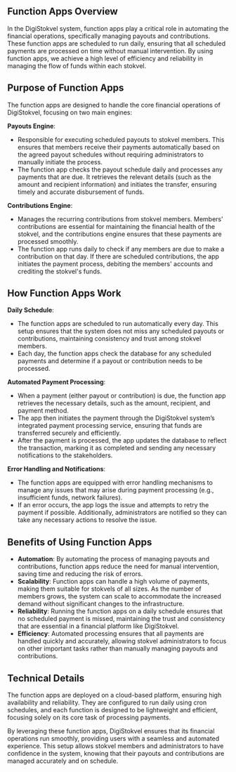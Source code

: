 ## Function Apps Overview

In the DigiStokvel system, function apps play a critical role in automating the financial operations, specifically managing payouts and contributions. These function apps are scheduled to run daily, ensuring that all scheduled payments are processed on time without manual intervention. By using function apps, we achieve a high level of efficiency and reliability in managing the flow of funds within each stokvel.

## Purpose of Function Apps

The function apps are designed to handle the core financial operations of DigiStokvel, focusing on two main engines:

**Payouts Engine**:

   - Responsible for executing scheduled payouts to stokvel members. This ensures that members receive their payments automatically based on the agreed payout schedules without requiring administrators to manually initiate the process.
   - The function app checks the payout schedule daily and processes any payments that are due. It retrieves the relevant details (such as the amount and recipient information) and initiates the transfer, ensuring timely and accurate disbursement of funds.

**Contributions Engine**:

   - Manages the recurring contributions from stokvel members. Members’ contributions are essential for maintaining the financial health of the stokvel, and the contributions engine ensures that these payments are processed smoothly.
   - The function app runs daily to check if any members are due to make a contribution on that day. If there are scheduled contributions, the app initiates the payment process, debiting the members' accounts and crediting the stokvel's funds.

## How Function Apps Work

**Daily Schedule**:

   - The function apps are scheduled to run automatically every day. This setup ensures that the system does not miss any scheduled payouts or contributions, maintaining consistency and trust among stokvel members.
   - Each day, the function apps check the database for any scheduled payments and determine if a payout or contribution needs to be processed.

**Automated Payment Processing**:

   - When a payment (either payout or contribution) is due, the function app retrieves the necessary details, such as the amount, recipient, and payment method.
   - The app then initiates the payment through the DigiStokvel system’s integrated payment processing service, ensuring that funds are transferred securely and efficiently.
   - After the payment is processed, the app updates the database to reflect the transaction, marking it as completed and sending any necessary notifications to the stakeholders.

**Error Handling and Notifications**:

   - The function apps are equipped with error handling mechanisms to manage any issues that may arise during payment processing (e.g., insufficient funds, network failures).
   - If an error occurs, the app logs the issue and attempts to retry the payment if possible. Additionally, administrators are notified so they can take any necessary actions to resolve the issue.

## Benefits of Using Function Apps

- **Automation**: By automating the process of managing payouts and contributions, function apps reduce the need for manual intervention, saving time and reducing the risk of errors.
- **Scalability**: Function apps can handle a high volume of payments, making them suitable for stokvels of all sizes. As the number of members grows, the system can scale to accommodate the increased demand without significant changes to the infrastructure.
- **Reliability**: Running the function apps on a daily schedule ensures that no scheduled payment is missed, maintaining the trust and consistency that are essential in a financial platform like DigiStokvel.
- **Efficiency**: Automated processing ensures that all payments are handled quickly and accurately, allowing stokvel administrators to focus on other important tasks rather than manually managing payouts and contributions.

## Technical Details

The function apps are deployed on a cloud-based platform, ensuring high availability and reliability. They are configured to run daily using cron schedules, and each function is designed to be lightweight and efficient, focusing solely on its core task of processing payments.

By leveraging these function apps, DigiStokvel ensures that its financial operations run smoothly, providing users with a seamless and automated experience. This setup allows stokvel members and administrators to have confidence in the system, knowing that their payouts and contributions are managed accurately and on schedule.